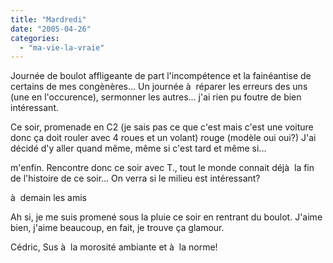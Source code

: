 ```yaml
---
title: "Mardredi"
date: "2005-04-26"
categories: 
  - "ma-vie-la-vraie"
---
```


Journée de boulot affligeante de part l'incompétence et la fainéantise de certains de mes congènères... Un journée à  réparer les erreurs des uns (une en l'occurence), sermonner les autres... j'ai rien pu foutre de bien intéressant.

Ce soir, promenade en C2 (je sais pas ce que c'est mais c'est une voiture donc ça doit rouler avec 4 roues et un volant) rouge (modèle oui oui?) J'ai décidé d'y aller quand même, même si c'est tard et même si...

m'enfin. Rencontre donc ce soir avec T., tout le monde connait déjà  la fin de l'histoire de ce soir... On verra si le milieu est intéressant?

à  demain les amis

Ah si, je me suis promené sous la pluie ce soir en rentrant du boulot. J'aime bien, j'aime beaucoup, en fait, je trouve ça glamour.

Cédric, Sus à  la morosité ambiante et à  la norme!
